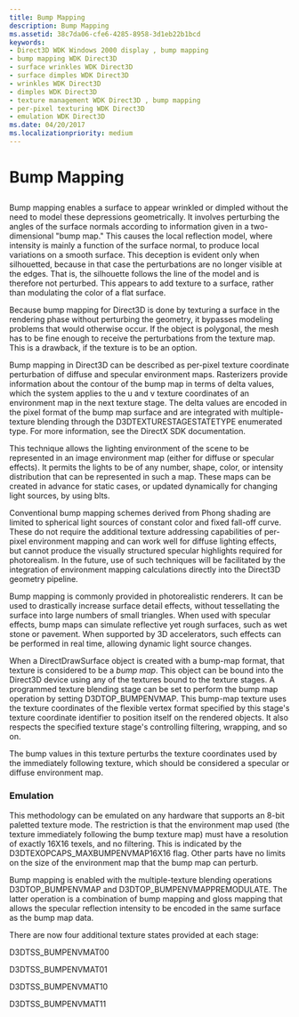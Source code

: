 ```yaml
---
title: Bump Mapping
description: Bump Mapping
ms.assetid: 38c7da06-cfe6-4285-8958-3d1eb22b1bcd
keywords:
- Direct3D WDK Windows 2000 display , bump mapping
- bump mapping WDK Direct3D
- surface wrinkles WDK Direct3D
- surface dimples WDK Direct3D
- wrinkles WDK Direct3D
- dimples WDK Direct3D
- texture management WDK Direct3D , bump mapping
- per-pixel texturing WDK Direct3D
- emulation WDK Direct3D
ms.date: 04/20/2017
ms.localizationpriority: medium
---
```


# Bump Mapping


## <span id="ddk_bump_mapping_gg"></span><span id="DDK_BUMP_MAPPING_GG"></span>


Bump mapping enables a surface to appear wrinkled or dimpled without the need to model these depressions geometrically. It involves perturbing the angles of the surface normals according to information given in a two-dimensional "bump map." This causes the local reflection model, where intensity is mainly a function of the surface normal, to produce local variations on a smooth surface. This deception is evident only when silhouetted, because in that case the perturbations are no longer visible at the edges. That is, the silhouette follows the line of the model and is therefore not perturbed. This appears to add texture to a surface, rather than modulating the color of a flat surface.

Because bump mapping for Direct3D is done by texturing a surface in the rendering phase without perturbing the geometry, it bypasses modeling problems that would otherwise occur. If the object is polygonal, the mesh has to be fine enough to receive the perturbations from the texture map. This is a drawback, if the texture is to be an option.

Bump mapping in Direct3D can be described as per-pixel texture coordinate perturbation of diffuse and specular environment maps. Rasterizers provide information about the contour of the bump map in terms of delta values, which the system applies to the u and v texture coordinates of an environment map in the next texture stage. The delta values are encoded in the pixel format of the bump map surface and are integrated with multiple-texture blending through the D3DTEXTURESTAGESTATETYPE enumerated type. For more information, see the DirectX SDK documentation.

This technique allows the lighting environment of the scene to be represented in an image environment map (either for diffuse or specular effects). It permits the lights to be of any number, shape, color, or intensity distribution that can be represented in such a map. These maps can be created in advance for static cases, or updated dynamically for changing light sources, by using blts.

Conventional bump mapping schemes derived from Phong shading are limited to spherical light sources of constant color and fixed fall-off curve. These do not require the additional texture addressing capabilities of per-pixel environment mapping and can work well for diffuse lighting effects, but cannot produce the visually structured specular highlights required for photorealism. In the future, use of such techniques will be facilitated by the integration of environment mapping calculations directly into the Direct3D geometry pipeline.

Bump mapping is commonly provided in photorealistic renderers. It can be used to drastically increase surface detail effects, without tessellating the surface into large numbers of small triangles. When used with specular effects, bump maps can simulate reflective yet rough surfaces, such as wet stone or pavement. When supported by 3D accelerators, such effects can be performed in real time, allowing dynamic light source changes.

When a DirectDrawSurface object is created with a bump-map format, that texture is considered to be a *bump map*. This object can be bound into the Direct3D device using any of the textures bound to the texture stages. A programmed texture blending stage can be set to perform the bump map operation by setting D3DTOP\_BUMPENVMAP. This bump-map texture uses the texture coordinates of the flexible vertex format specified by this stage's texture coordinate identifier to position itself on the rendered objects. It also respects the specified texture stage's controlling filtering, wrapping, and so on.

The bump values in this texture perturbs the texture coordinates used by the immediately following texture, which should be considered a specular or diffuse environment map.

### <span id="emulation"></span><span id="EMULATION"></span>Emulation

This methodology can be emulated on any hardware that supports an 8-bit paletted texture mode. The restriction is that the environment map used (the texture immediately following the bump texture map) must have a resolution of exactly 16X16 texels, and no filtering. This is indicated by the D3DTEXOPCAPS\_MAXBUMPENVMAP16X16 flag. Other parts have no limits on the size of the environment map that the bump map can perturb.

Bump mapping is enabled with the multiple-texture blending operations D3DTOP\_BUMPENVMAP and D3DTOP\_BUMPENVMAPPREMODULATE. The latter operation is a combination of bump mapping and gloss mapping that allows the specular reflection intensity to be encoded in the same surface as the bump map data.

There are now four additional texture states provided at each stage:

D3DTSS\_BUMPENVMAT00

D3DTSS\_BUMPENVMAT01

D3DTSS\_BUMPENVMAT10

D3DTSS\_BUMPENVMAT11

 

 





